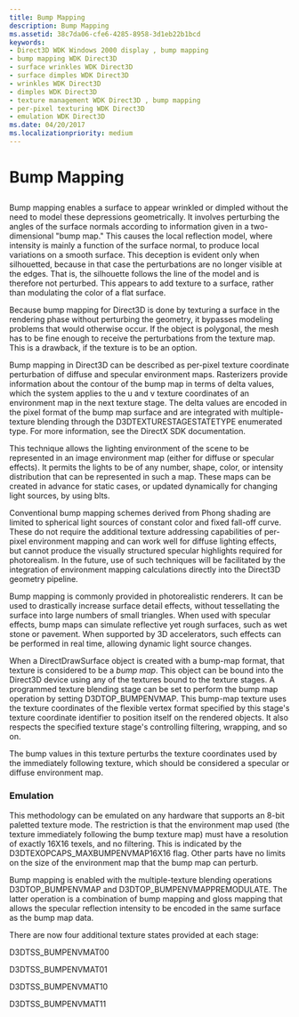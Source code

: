 ```yaml
---
title: Bump Mapping
description: Bump Mapping
ms.assetid: 38c7da06-cfe6-4285-8958-3d1eb22b1bcd
keywords:
- Direct3D WDK Windows 2000 display , bump mapping
- bump mapping WDK Direct3D
- surface wrinkles WDK Direct3D
- surface dimples WDK Direct3D
- wrinkles WDK Direct3D
- dimples WDK Direct3D
- texture management WDK Direct3D , bump mapping
- per-pixel texturing WDK Direct3D
- emulation WDK Direct3D
ms.date: 04/20/2017
ms.localizationpriority: medium
---
```


# Bump Mapping


## <span id="ddk_bump_mapping_gg"></span><span id="DDK_BUMP_MAPPING_GG"></span>


Bump mapping enables a surface to appear wrinkled or dimpled without the need to model these depressions geometrically. It involves perturbing the angles of the surface normals according to information given in a two-dimensional "bump map." This causes the local reflection model, where intensity is mainly a function of the surface normal, to produce local variations on a smooth surface. This deception is evident only when silhouetted, because in that case the perturbations are no longer visible at the edges. That is, the silhouette follows the line of the model and is therefore not perturbed. This appears to add texture to a surface, rather than modulating the color of a flat surface.

Because bump mapping for Direct3D is done by texturing a surface in the rendering phase without perturbing the geometry, it bypasses modeling problems that would otherwise occur. If the object is polygonal, the mesh has to be fine enough to receive the perturbations from the texture map. This is a drawback, if the texture is to be an option.

Bump mapping in Direct3D can be described as per-pixel texture coordinate perturbation of diffuse and specular environment maps. Rasterizers provide information about the contour of the bump map in terms of delta values, which the system applies to the u and v texture coordinates of an environment map in the next texture stage. The delta values are encoded in the pixel format of the bump map surface and are integrated with multiple-texture blending through the D3DTEXTURESTAGESTATETYPE enumerated type. For more information, see the DirectX SDK documentation.

This technique allows the lighting environment of the scene to be represented in an image environment map (either for diffuse or specular effects). It permits the lights to be of any number, shape, color, or intensity distribution that can be represented in such a map. These maps can be created in advance for static cases, or updated dynamically for changing light sources, by using blts.

Conventional bump mapping schemes derived from Phong shading are limited to spherical light sources of constant color and fixed fall-off curve. These do not require the additional texture addressing capabilities of per-pixel environment mapping and can work well for diffuse lighting effects, but cannot produce the visually structured specular highlights required for photorealism. In the future, use of such techniques will be facilitated by the integration of environment mapping calculations directly into the Direct3D geometry pipeline.

Bump mapping is commonly provided in photorealistic renderers. It can be used to drastically increase surface detail effects, without tessellating the surface into large numbers of small triangles. When used with specular effects, bump maps can simulate reflective yet rough surfaces, such as wet stone or pavement. When supported by 3D accelerators, such effects can be performed in real time, allowing dynamic light source changes.

When a DirectDrawSurface object is created with a bump-map format, that texture is considered to be a *bump map*. This object can be bound into the Direct3D device using any of the textures bound to the texture stages. A programmed texture blending stage can be set to perform the bump map operation by setting D3DTOP\_BUMPENVMAP. This bump-map texture uses the texture coordinates of the flexible vertex format specified by this stage's texture coordinate identifier to position itself on the rendered objects. It also respects the specified texture stage's controlling filtering, wrapping, and so on.

The bump values in this texture perturbs the texture coordinates used by the immediately following texture, which should be considered a specular or diffuse environment map.

### <span id="emulation"></span><span id="EMULATION"></span>Emulation

This methodology can be emulated on any hardware that supports an 8-bit paletted texture mode. The restriction is that the environment map used (the texture immediately following the bump texture map) must have a resolution of exactly 16X16 texels, and no filtering. This is indicated by the D3DTEXOPCAPS\_MAXBUMPENVMAP16X16 flag. Other parts have no limits on the size of the environment map that the bump map can perturb.

Bump mapping is enabled with the multiple-texture blending operations D3DTOP\_BUMPENVMAP and D3DTOP\_BUMPENVMAPPREMODULATE. The latter operation is a combination of bump mapping and gloss mapping that allows the specular reflection intensity to be encoded in the same surface as the bump map data.

There are now four additional texture states provided at each stage:

D3DTSS\_BUMPENVMAT00

D3DTSS\_BUMPENVMAT01

D3DTSS\_BUMPENVMAT10

D3DTSS\_BUMPENVMAT11

 

 





